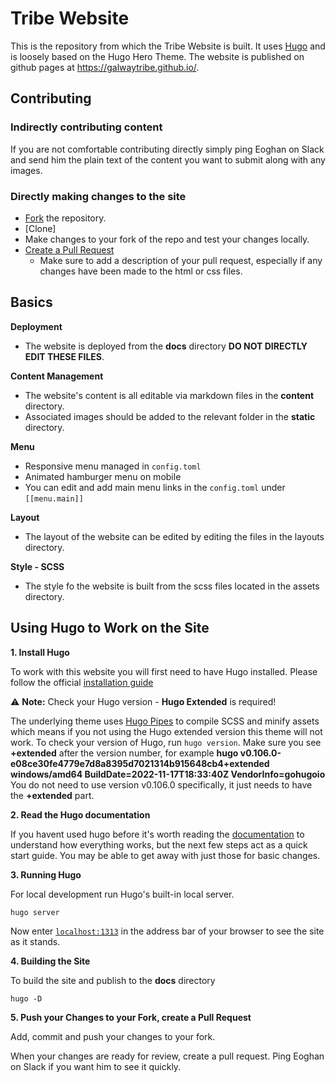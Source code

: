 # Tribe Website

This is the repository from which the Tribe Website is built. It uses [Hugo](https://www.gohugo.io) and is loosely based on the Hugo Hero Theme. The website is published on github pages at https://galwaytribe.github.io/. 

## Contributing 
### Indirectly contributing content
If you are not comfortable contributing directly simply ping Eoghan on Slack and send him the plain text of the content you want to submit along with any images.

### Directly making changes to the site
- [Fork](https://docs.github.com/en/get-started/quickstart/fork-a-repo) the repository.
- [Clone]
- Make changes to your fork of the repo and test your changes locally.
- [Create a Pull Request](https://docs.github.com/en/pull-requests/collaborating-with-pull-requests/proposing-changes-to-your-work-with-pull-requests/creating-a-pull-request-from-a-fork)
  - Make sure to add a description of your pull request, especially if any changes have been made to the html or css files.

## Basics

**Deployment**
- The website is deployed from the __docs__ directory **DO NOT DIRECTLY EDIT THESE FILES**.

**Content Management**
- The website's content is all editable via markdown files in the __content__ directory.
- Associated images should be added to the relevant folder in the __static__ directory.

**Menu**
- Responsive menu managed in `config.toml`
- Animated hamburger menu on mobile
- You can edit and add main menu links in the `config.toml` under `[[menu.main]]`

**Layout**
- The layout of the website can be edited by editing the files in the layouts directory.

**Style - SCSS**
- The style fo the website is built from the scss files located in the assets directory.


## Using Hugo to Work on the Site

**1. Install Hugo**

To work with this website you will first need to have Hugo installed. Please follow the official [installation guide](https://gohugo.io/getting-started/installing/)

⚠️ **Note:** Check your Hugo version - **Hugo Extended** is required!

The underlying theme uses [Hugo Pipes](https://gohugo.io/hugo-pipes/scss-sass/) to compile SCSS and minify assets which means if you not using the Hugo extended version this theme will not work. To check your version of Hugo, run  `hugo version`. Make sure you see __+extended__ after the version number, for example __hugo v0.106.0-e08ce30fe4779e7d8a8395d7021314b915648cb4+extended windows/amd64 BuildDate=2022-11-17T18:33:40Z VendorInfo=gohugoio__ You do not need to use version v0.106.0 specifically, it just needs to have the __+extended__ part.

**2. Read the Hugo documentation**

If you havent used hugo before it's worth reading the [documentation](https://gohugo.io/documentation/) to understand how everything works, but the next few steps act as a quick start guide. You may be able to get away with just those for basic changes.


**3. Running Hugo**

For local development run Hugo's built-in local server.

```
hugo server
```

Now enter [`localhost:1313`](http://localhost:1313) in the address bar of your browser to see the site as it stands.

**4. Building the Site**

To build the site and publish to the __docs__ directory

```
hugo -D
```

**5. Push your Changes to your Fork, create a Pull Request**

Add, commit and push your changes to your fork. 

When your changes are ready for review, create a pull request. Ping Eoghan on Slack if you want him to see it quickly.



